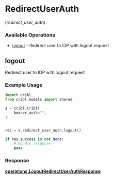 # RedirectUserAuth
(*redirect_user_auth*)

### Available Operations

* [logout](#logout) - Redirect user to IDP with logout request

## logout

Redirect user to IDP with logout request

### Example Usage

```python
import cribl
from cribl.models import shared

s = cribl.Cribl(
    bearer_auth="",
)


res = s.redirect_user_auth.logout()

if res.success is not None:
    # handle response
    pass
```


### Response

**[operations.LogoutRedirectUserAuthResponse](../../models/operations/logoutredirectuserauthresponse.md)**

